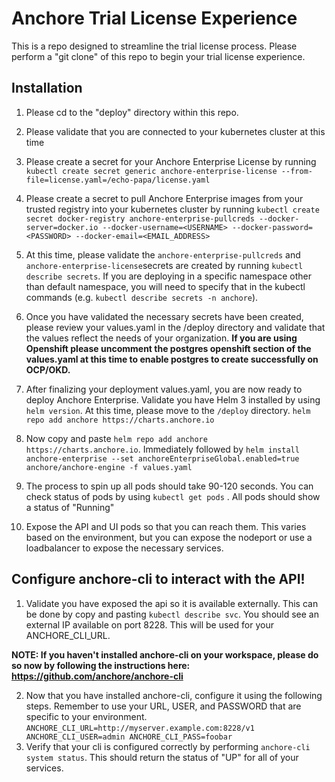 # Anchore Trial License Experience
This is a repo designed to streamline the trial license process. Please perform a "git clone" of this repo to begin your trial license experience.

## Installation 
1. Please cd to the "deploy" directory within this repo. 

2. Please validate that you are connected to your kubernetes cluster at this time 

3. Please create a secret for your Anchore Enterprise License by running `kubectl create secret generic anchore-enterprise-license --from-file=license.yaml=/echo-papa/license.yaml`

4. Please create a secret to pull Anchore Enterprise images from your trusted registry into your kubernetes cluster by running `kubectl create secret docker-registry anchore-enterprise-pullcreds --docker-server=docker.io --docker-username=<USERNAME> --docker-password=<PASSWORD> --docker-email=<EMAIL_ADDRESS>`
5. At this time, please validate the `anchore-enterprise-pullcreds` and `anchore-enterprise-license`secrets are created by running `kubectl describe secrets`. If you are deploying in a specific namespace other than default namespace, you will need to specify that in the kubectl commands (e.g. `kubectl describe secrets -n anchore`). 

6. Once you have validated the necessary secrets have been created, please review your values.yaml in the /deploy directory and validate that the values reflect the needs of your organization. **If you are using Openshift please uncomment the postgres openshift section of the values.yaml at this time to enable postgres to create successfully on OCP/OKD.**

7. After finalizing your deployment values.yaml, you are now ready to deploy Anchore Enterprise. Validate you have Helm 3 installed by using `helm version`. At this time, please move to the `/deploy` directory. 
`helm repo add anchore https://charts.anchore.io`

8. Now copy and paste `helm repo add anchore https://charts.anchore.io`. Immediately followed by `helm install anchore-enterprise --set anchoreEnterpriseGlobal.enabled=true anchore/anchore-engine -f values.yaml`

9. The process to spin up all pods should take 90-120 seconds. You can check status of pods by using `kubectl get pods` . All pods should show a status of "Running"

10. Expose the API and UI pods so that you can reach them. This varies based on the environment, but you can expose the nodeport or use a loadbalancer to expose the necessary services.

## Configure anchore-cli to interact with the API! 

1. Validate you have exposed the api so it is available externally. This can be done by copy and pasting `kubectl describe svc`. You should see an external IP available on port 8228. This will be used for your ANCHORE_CLI_URL.

 **NOTE: If you haven't installed anchore-cli on your workspace, please do so now by following the instructions here: https://github.com/anchore/anchore-cli**
 
2. Now that you have installed anchore-cli, configure it using the following steps. Remember to use your URL, USER, and PASSWORD that are specific to your environment. 
    `ANCHORE_CLI_URL=http://myserver.example.com:8228/v1 ANCHORE_CLI_USER=admin ANCHORE_CLI_PASS=foobar`
3. Verify that your cli is configured correctly by performing `anchore-cli system status`. This should return the status of "UP" for all of your services. 

   


